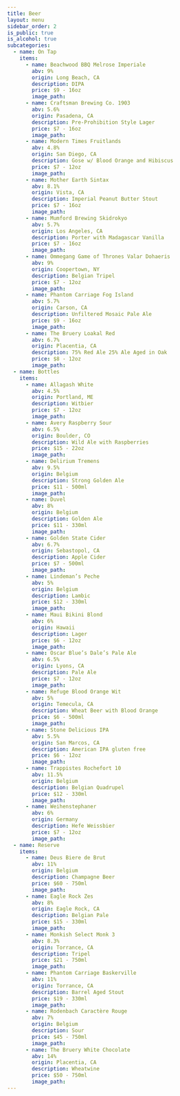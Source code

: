 ```yaml
---
title: Beer
layout: menu
sidebar_order: 2
is_public: true
is_alcohol: true
subcategories:
  - name: On Tap
    items:
      - name: Beachwood BBQ Melrose Imperiale
        abv: 9%
        origin: Long Beach, CA
        description: DIPA
        price: $9 - 16oz
        image_path:
      - name: Craftsman Brewing Co. 1903
        abv: 5.6%
        origin: Pasadena, CA
        description: Pre-Prohibition Style Lager
        price: $7 - 16oz
        image_path:
      - name: Modern Times Fruitlands
        abv: 4.8%
        origin: San Diego, CA
        description: Gose w/ Blood Orange and Hibiscus
        price: $7 - 12oz
        image_path:
      - name: Mother Earth Sintax
        abv: 8.1%
        origin: Vista, CA
        description: Imperial Peanut Butter Stout
        price: $7 - 16oz
        image_path:
      - name: Mumford Brewing Skidrokyo
        abv: 5.7%
        origin: Los Angeles, CA
        description: Porter with Madagascar Vanilla
        price: $7 - 16oz
        image_path:
      - name: Ommegang Game of Thrones Valar Dohaeris
        abv: 9%
        origin: Coopertown, NY
        description: Belgian Tripel
        price: $7 - 12oz
        image_path:
      - name: Phantom Carriage Fog Island
        abv: 5.7%
        origin: Carson, CA
        description: Unfiltered Mosaic Pale Ale
        price: $9 - 16oz
        image_path:
      - name: The Bruery Loakal Red
        abv: 6.7%
        origin: Placentia, CA
        description: 75% Red Ale 25% Ale Aged in Oak
        price: $8 - 12oz
        image_path:
  - name: Bottles
    items:
      - name: Allagash White
        abv: 4.5%
        origin: Portland, ME
        description: Witbier
        price: $7 - 12oz
        image_path:
      - name: Avery Raspberry Sour
        abv: 6.5%
        origin: Boulder, CO
        description: Wild Ale with Raspberries
        price: $15 - 22oz
        image_path:
      - name: Delirium Tremens
        abv: 9.5%
        origin: Belgium
        description: Strong Golden Ale
        price: $11 - 500ml
        image_path:
      - name: Duvel
        abv: 8%
        origin: Belgium
        description: Golden Ale
        price: $11 - 330ml
        image_path:
      - name: Golden State Cider
        abv: 6.7%
        origin: Sebastopol, CA
        description: Apple Cider
        price: $7 - 500ml
        image_path:
      - name: Lindeman’s Peche
        abv: 5%
        origin: Belgium
        description: Lambic
        price: $12 - 330ml
        image_path:
      - name: Maui Bikini Blond
        abv: 6%
        origin: Hawaii
        description: Lager
        price: $6 - 12oz
        image_path:
      - name: Oscar Blue’s Dale’s Pale Ale
        abv: 6.5%
        origin: Lyons, CA
        description: Pale Ale
        price: $7 - 12oz
        image_path:
      - name: Refuge Blood Orange Wit
        abv: 5%
        origin: Temecula, CA
        description: Wheat Beer with Blood Orange
        price: $6 - 500ml
        image_path:
      - name: Stone Delicious IPA
        abv: 5.5%
        origin: San Marcos, CA
        description: American IPA gluten free
        price: $6 - 12oz
        image_path:
      - name: Trappistes Rochefort 10
        abv: 11.5%
        origin: Belgium
        description: Belgian Quadrupel
        price: $12 - 330ml
        image_path:
      - name: Weihenstephaner
        abv: 6%
        origin: Germany
        description: Hefe Weissbier
        price: $7 - 12oz
        image_path:
  - name: Reserve
    items:
      - name: Deus Biere de Brut
        abv: 11%
        origin: Belgium
        description: Champagne Beer
        price: $60 - 750ml
        image_path:
      - name: Eagle Rock Zes
        abv: 8%
        origin: Eagle Rock, CA
        description: Belgian Pale
        price: $15 - 330ml
        image_path:
      - name: Monkish Select Monk 3
        abv: 8.3%
        origin: Torrance, CA
        description: Tripel
        price: $21 - 750ml
        image_path:
      - name: Phantom Carriage Baskerville
        abv: 11%
        origin: Torrance, CA
        description: Barrel Aged Stout
        price: $19 - 330ml
        image_path:
      - name: Rodenbach Caractère Rouge
        abv: 7%
        origin: Belgium
        description: Sour
        price: $45 - 750ml
        image_path:
      - name: The Bruery White Chocolate
        abv: 14%
        origin: Placentia, CA
        description: Wheatwine
        price: $50 - 750ml
        image_path:
---
```

